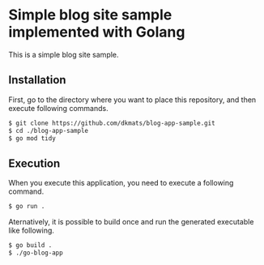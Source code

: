 # Simple blog site sample implemented with Golang
This is a simple blog site sample.
## Installation
First, go to the directory where you want to place this repository, and then execute following commands.
```bash
$ git clone https://github.com/dkmats/blog-app-sample.git
$ cd ./blog-app-sample
$ go mod tidy
```
## Execution
When you execute this application, you need to execute a following command.
```bash
$ go run .
```
Aternatively, it is possible to build once and run the generated executable like following.
```bash
$ go build .
$ ./go-blog-app
```
